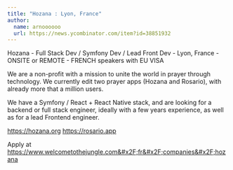 ```yaml
---
title: "Hozana : Lyon, France"
author:
  name: arnoooooo
  url: https://news.ycombinator.com/item?id=38851932
---
```

Hozana - Full Stack Dev &#x2F; Symfony Dev &#x2F; Lead Front Dev - Lyon, France - ONSITE or REMOTE - FRENCH speakers with EU VISA

We are a non-profit with a mission to unite the world in prayer through technology. We currently edit two prayer apps (Hozana and Rosario), with already more that a million users.

We have a Symfony &#x2F; React + React Native stack, and are looking for a backend or full stack engineer, ideally with a few years experience, as well as for a lead Frontend engineer.

<a href="https:&#x2F;&#x2F;hozana.org" rel="nofollow">https:&#x2F;&#x2F;hozana.org</a>
<a href="https:&#x2F;&#x2F;rosario.app" rel="nofollow">https:&#x2F;&#x2F;rosario.app</a>

Apply at <a href="https:&#x2F;&#x2F;www.welcometothejungle.com&#x2F;fr&#x2F;companies&#x2F;hozana" rel="nofollow">https:&#x2F;&#x2F;www.welcometothejungle.com&#x2F;fr&#x2F;companies&#x2F;hozana</a>
